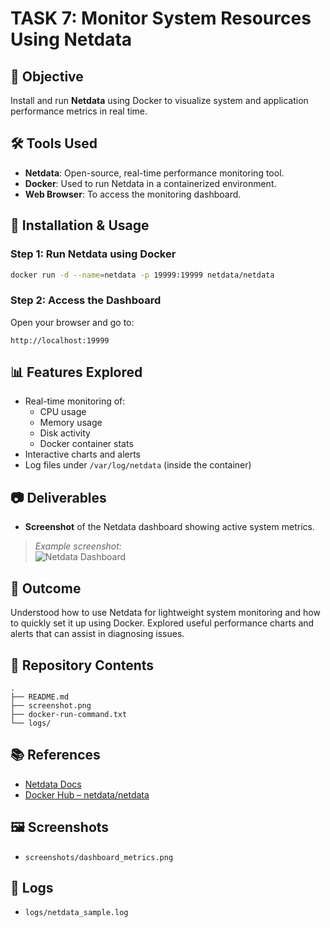 # TASK 7: Monitor System Resources Using Netdata

## 📝 Objective
Install and run **Netdata** using Docker to visualize system and application performance metrics in real time.

## 🛠️ Tools Used
- **Netdata**: Open-source, real-time performance monitoring tool.
- **Docker**: Used to run Netdata in a containerized environment.
- **Web Browser**: To access the monitoring dashboard.

## 🚀 Installation & Usage

### Step 1: Run Netdata using Docker
```bash
docker run -d --name=netdata -p 19999:19999 netdata/netdata
```

### Step 2: Access the Dashboard
Open your browser and go to:  
```
http://localhost:19999
```

## 📊 Features Explored
- Real-time monitoring of:
  - CPU usage
  - Memory usage
  - Disk activity
  - Docker container stats
- Interactive charts and alerts
- Log files under `/var/log/netdata` (inside the container)

## 📷 Deliverables
- **Screenshot** of the Netdata dashboard showing active system metrics.

> *Example screenshot:*  
> ![Netdata Dashboard](screenshot.png)

## 🎯 Outcome
Understood how to use Netdata for lightweight system monitoring and how to quickly set it up using Docker. Explored useful performance charts and alerts that can assist in diagnosing issues.

## 📁 Repository Contents
```
.
├── README.md
├── screenshot.png
├── docker-run-command.txt
└── logs/
```

## 📚 References
- [Netdata Docs](https://learn.netdata.cloud/docs/overview)
- [Docker Hub – netdata/netdata](https://hub.docker.com/r/netdata/netdata)

## 🖼️ Screenshots
- `screenshots/dashboard_metrics.png`

## 📝 Logs
- `logs/netdata_sample.log`
